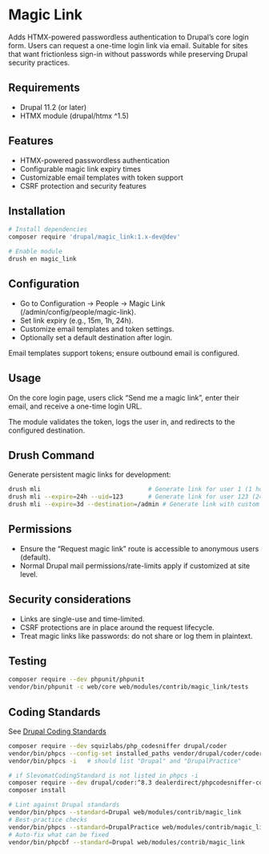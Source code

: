 # Magic Link

Adds HTMX-powered passwordless authentication to Drupal’s core login form. Users can request a one-time login link via email. Suitable for sites that want frictionless sign-in without passwords while preserving Drupal security practices.


## Requirements

- Drupal 11.2 (or later)
- HTMX module (drupal/htmx ^1.5)


## Features

- HTMX-powered passwordless authentication
- Configurable magic link expiry times
- Customizable email templates with token support
- CSRF protection and security features


## Installation

```bash
# Install dependencies
composer require 'drupal/magic_link:1.x-dev@dev'

# Enable module
drush en magic_link
```


## Configuration

* Go to Configuration → People → Magic Link (/admin/config/people/magic-link).
* Set link expiry (e.g., 15m, 1h, 24h).
* Customize email templates and token settings.
* Optionally set a default destination after login.

Email templates support tokens; ensure outbound email is configured.


## Usage

On the core login page, users click “Send me a magic link”, enter their email, and receive a one-time login URL.

The module validates the token, logs the user in, and redirects to the configured destination.


## Drush Command

Generate persistent magic links for development:

```bash
drush mli                              # Generate link for user 1 (1 hour expiry)
drush mli --expire=24h --uid=123       # Generate link for user 123 (24 hour expiry)
drush mli --expire=3d --destination=/admin # Generate link with custom destination
```


## Permissions

* Ensure the “Request magic link” route is accessible to anonymous users (default).
* Normal Drupal mail permissions/rate-limits apply if customized at site level.


## Security considerations

* Links are single-use and time-limited.
* CSRF protections are in place around the request lifecycle.
* Treat magic links like passwords: do not share or log them in plaintext.


## Testing

```bash
composer require --dev phpunit/phpunit
vendor/bin/phpunit -c web/core web/modules/contrib/magic_link/tests
```


## Coding Standards

See [Drupal Coding Standards](https://www.drupal.org/docs/develop/standards)

```bash
composer require --dev squizlabs/php_codesniffer drupal/coder
vendor/bin/phpcs --config-set installed_paths vendor/drupal/coder/coder_sniffer
vendor/bin/phpcs -i   # should list "Drupal" and "DrupalPractice"

# if SlevomatCodingStandard is not listed in phpcs -i
composer require --dev drupal/coder:^8.3 dealerdirect/phpcodesniffer-composer-installer:^1
composer install

# Lint against Drupal standards
vendor/bin/phpcs --standard=Drupal web/modules/contrib/magic_link
# Best-practice checks
vendor/bin/phpcs --standard=DrupalPractice web/modules/contrib/magic_link
# Auto-fix what can be fixed
vendor/bin/phpcbf --standard=Drupal web/modules/contrib/magic_link
```
